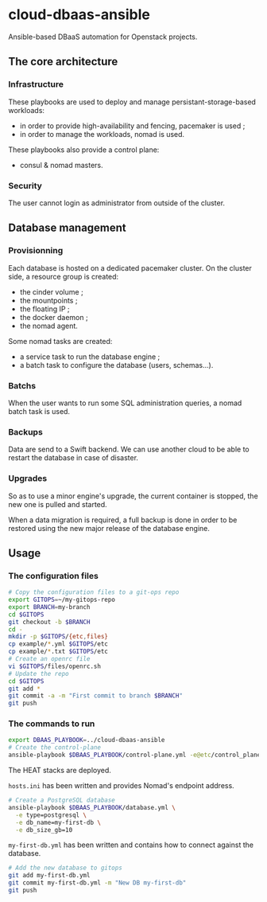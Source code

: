 # cloud-dbaas-ansible
Ansible-based DBaaS automation for Openstack projects.

## The core architecture

### Infrastructure

These playbooks are used to deploy and manage persistant-storage-based
 workloads:

* in order to provide high-availability and fencing, pacemaker is used ;
* in order to manage the workloads, nomad is used.

These playbooks also provide a control plane:

* consul & nomad masters.

### Security

The user cannot login as administrator from outside of the cluster.

## Database management

### Provisionning

Each database is hosted on a dedicated pacemaker cluster. On the cluster side, a
 resource group is created:

* the cinder volume ;
* the mountpoints ;
* the floating IP ;
* the docker daemon ;
* the nomad agent.

Some nomad tasks are created:

* a service task to run the database engine ;
* a batch task to configure the database (users, schemas…).

### Batchs

When the user wants to run some SQL administration queries, a nomad batch task 
is used.

### Backups

Data are send to a Swift backend. We can use another cloud to be able to 
restart the database in case of disaster.

### Upgrades

So as to use a minor engine's upgrade, the current container is stopped, the new
 one is pulled and started.

When a data migration is required, a full backup is done in order to be 
restored using the new major release of the database engine.

## Usage

### The configuration files

```bash
# Copy the configuration files to a git-ops repo
export GITOPS=~/my-gitops-repo
export BRANCH=my-branch
cd $GITOPS
git checkout -b $BRANCH
cd -
mkdir -p $GITOPS/{etc,files}
cp example/*.yml $GITOPS/etc
cp example/*.txt $GITOPS/etc
# Create an openrc file
vi $GITOPS/files/openrc.sh
# Update the repo
cd $GITOPS
git add *
git commit -a -m "First commit to branch $BRANCH"
git push
```

### The commands to run

```bash
export DBAAS_PLAYBOOK=../cloud-dbaas-ansible
# Create the control-plane
ansible-playbook $DBAAS_PLAYBOOK/control-plane.yml -e@etc/control_plane.yml
```
The HEAT stacks are deployed.

`hosts.ini` has been written and provides Nomad's endpoint address.

```bash
# Create a PostgreSQL database
ansible-playbook $DBAAS_PLAYBOOK/database.yml \
  -e type=postgresql \
  -e db_name=my-first-db \
  -e db_size_gb=10
```
`my-first-db.yml` has been written and contains how to connect against the database.

```bash
# Add the new database to gitops
git add my-first-db.yml
git commit my-first-db.yml -m "New DB my-first-db"
git push
```
